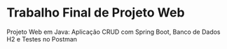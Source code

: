 # Trabalho Final de Projeto Web
Projeto Web em Java: Aplicação CRUD com Spring Boot, Banco de Dados H2 e Testes no Postman
